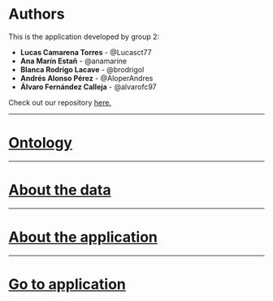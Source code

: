 # Authors
This is the application developed by group 2:
- **Lucas Camarena Torres** - @Lucasct77
- **Ana Marín Estañ** - @anamarine
- **Blanca Rodrigo Lacave** - @brodrigol
- **Andrés Alonso Pérez** - @AloperAndres
- **Álvaro Fernández Calleja** - @alvarofc97

Check out our repository [here.](https://github.com/FacultadInformatica-LinkedData/Curso2020-2021-ODKG/tree/master/HandsOn/Group02)

* * *

# [Ontology](./ontology.html) 

* * *

# [About the data](./datasetRequirements.html) 

* * *

# [About the application](./applicationRequirements.html) 

* * *

# [Go to application](./app_main.html) 

